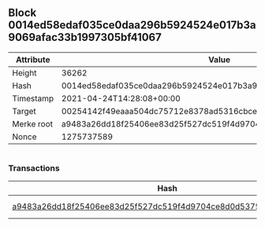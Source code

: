 ## Block 0014ed58edaf035ce0daa296b5924524e017b3a9069afac33b1997305bf41067

Attribute | Value
--- | ---
Height | 36262
Hash | 0014ed58edaf035ce0daa296b5924524e017b3a9069afac33b1997305bf41067
Timestamp | 2021-04-24T14:28:08+00:00
Target | 00254142f49eaaa504dc75712e8378ad5316cbcead634704b3734b6271167cc4
Merke root | a9483a26dd18f25406ee83d25f527dc519f4d9704ce8d0d53753ab80ca8f3589
Nonce | 1275737589

```

```

### Transactions

Hash | Amount
--- | ---
[a9483a26dd18f25406ee83d25f527dc519f4d9704ce8d0d53753ab80ca8f3589](a9483a26dd18f25406ee83d25f527dc519f4d9704ce8d0d53753ab80ca8f3589.md) | 10.00000000 SKEPTI 
